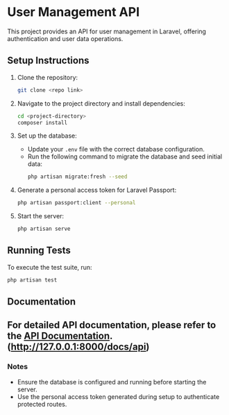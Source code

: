 # User Management API

This project provides an API for user management in Laravel, offering authentication and user data operations.

## Setup Instructions

1. Clone the repository:
   ```bash
   git clone <repo link>
   ```

2. Navigate to the project directory and install dependencies:
   ```bash
   cd <project-directory>
   composer install
   ```

3. Set up the database:
    - Update your `.env` file with the correct database configuration.
    - Run the following command to migrate the database and seed initial data:
      ```bash
      php artisan migrate:fresh --seed
      ```

4. Generate a personal access token for Laravel Passport:
   ```bash
   php artisan passport:client --personal
   ```

5. Start the server:
   ```bash
   php artisan serve
   ```

## Running Tests

To execute the test suite, run:
```bash
php artisan test
```

## Documentation

For detailed API documentation, please refer to the [API Documentation](<http://127.0.0.1:8000/docs/api>).
(http://127.0.0.1:8000/docs/api)
---

### Notes

- Ensure the database is configured and running before starting the server.
- Use the personal access token generated during setup to authenticate protected routes.

